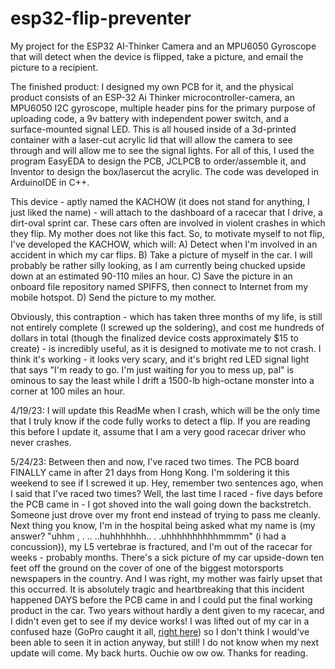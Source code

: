 # esp32-flip-preventer
My project for the ESP32 AI-Thinker Camera and an MPU6050 Gyroscope that will detect when the device is flipped, take a picture, and email the picture to a recipient. 

The finished product:
I designed my own PCB for it, and the physical product consists of an ESP-32 Ai Thinker microcontroller-camera, an MPU6050 I2C gyroscope, multiple header pins for the primary purpose of uploading code, a 9v battery with independent power switch, and a surface-mounted signal LED. This is all housed inside of a 3d-printed container with a laser-cut acrylic lid that will allow the camera to see through and will allow me to see the signal lights. For all of this, I used the program EasyEDA to design the PCB, JCLPCB to order/assemble it, and Inventor to design the box/lasercut the acrylic. The code was developed in ArduinoIDE in C++. 

This device - aptly named the KACHOW (it does not stand for anything, I just liked the name) - will attach to the dashboard of a racecar that I drive, a dirt-oval sprint car. 
These cars often are involved in violent crashes in which they flip. My mother does not like this fact. So, to motivate myself to not flip, I've developed the KACHOW, which will:
  A) Detect when I'm involved in an accident in which my car flips.
  B) Take a picture of myself in the car. I will probably be rather silly looking, as I am currently being chucked upside down at an estimated 90-110 miles an hour. 
  C) Save the picture in an onboard file repository named SPIFFS, then connect to Internet from my mobile hotspot.
  D) Send the picture to my mother.
  
Obviously, this contraption - which has taken three months of my life, is still not entirely complete (I screwed up the soldering), and cost me hundreds of dollars in total (though the finalized device costs approximately $15 to create) - is incredibly useful, as it is designed to motivate me to not crash. I think it's working - it looks very scary, and it's bright red LED signal light that says "I'm ready to go. I'm just waiting for you to mess up, pal" is ominous to say the least while I drift a 1500-lb high-octane monster into a corner at 100 miles an hour. 

4/19/23:
I will update this ReadMe when I crash, which will be the only time that I truly know if the code fully works to detect a flip.
If you are reading this before I update it, assume that I am a very good racecar driver who never crashes.

5/24/23:
Between then and now, I've raced two times. The PCB board FINALLY came in after 21 days from Hong Kong. I'm soldering it this weekend to see if I screwed it up. 
Hey, remember two sentences ago, when I said that I've raced two times? Well, the last time I raced - five days before the PCB came in - I got shoved into the wall going down the backstretch. Someone just drove over my front end instead of trying to pass me cleanly. Next thing you know, I'm in the hospital being asked what my name is (my answer? "uhhm , . .. ..huhhhhhhh.. . .uhhhhhhhhhhmmmm" (i had a concussion)), my L5 vertebrae is fractured, and I'm out of the racecar for weeks - probably months. There's a sick picture of my car upside-down ten feet off the ground on the cover of one of the biggest motorsports newspapers in the country. And I was right, my mother was fairly upset that this occurred. 
It is absolutely tragic and heartbreaking that this incident happened DAYS before the PCB came in and I could put the final working product in the car. Two years without hardly a dent given to my racecar, and I didn't even get to see if my device works! I was lifted out of my car in a confused haze (GoPro caught it all, [right here](https://www.youtube.com/watch?v=2a4zNiePOyk)) so I don't think I would've been able to seen it in action anyway, but still! 
I do not know when my next update will come. My back hurts. Ouchie ow ow ow. 
Thanks for reading.

